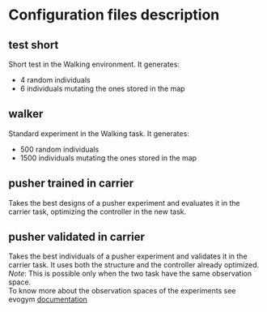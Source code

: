 # Configuration files description

## test short
Short test in the Walking environment. It generates:
* 4 random individuals
* 6 individuals mutating the ones stored in the map

## walker
Standard experiment in the Walking task. It generates:
* 500 random individuals
* 1500  individuals mutating the ones stored in the map

## pusher trained in carrier
Takes the best designs of a pusher experiment and evaluates it in the carrier task, optimizing the controller in the new task.

## pusher validated in carrier
Takes the best individuals of a pusher experiment and validates it in the carrier task.
It uses both the structure and the controller already optimized.<br>
_Note_: This is possible only when the two task have the same observation space.<br>
To know more about the observation spaces of the experiments see evogym [documentation](https://evolutiongym.github.io/)

